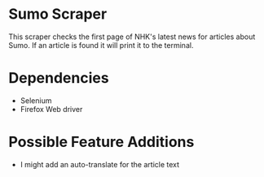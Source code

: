 # Sumo Scraper

This scraper checks the first page of NHK's latest news for articles about Sumo.
If an article is found it will print it to the terminal.

# Dependencies
- Selenium
- Firefox Web driver

# Possible Feature Additions
- I might add an auto-translate for the article text